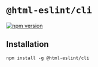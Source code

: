 # `@html-eslint/cli`

[![npm version](https://badge.fury.io/js/@html-eslint%2Fcli.svg)](https://badge.fury.io/js/@html-eslint%2Fcli)

## Installation

```
npm install -g @html-eslint/cli
```
